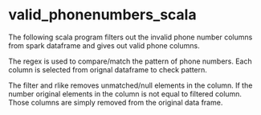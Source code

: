 # valid_phonenumbers_scala

The following scala program filters out the invalid phone number columns from spark dataframe and gives out valid phone columns.

The regex is used to compare/match the pattern of phone numbers. Each column is selected from orignal dataframe to check pattern.

The filter and rlike removes unmatched/null elements in the column. If the number original elements in the column is not equal to filtered column. Those columns are simply removed from the original data frame.
